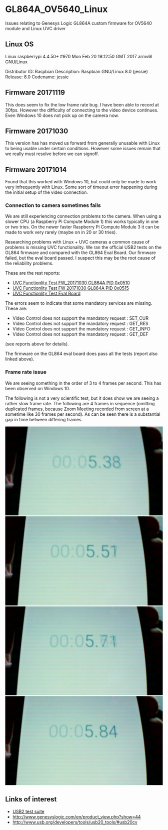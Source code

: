 # GL864A_OV5640_Linux
Issues relating to Genesys Logic GL864A custom firmware for OV5640 module and Linux UVC driver

## Linux OS

Linux raspberrypi 4.4.50+ #970 Mon Feb 20 19:12:50 GMT 2017 armv6l GNU/Linux

Distributor ID:	Raspbian
Description:	Raspbian GNU/Linux 8.0 (jessie)
Release:	8.0
Codename:	jessie

## Firmware 20171119

This does seem to fix the low frame rate bug. I have been able to record at 30fps. 
However the difficulty of connecting to the video device continues. Even Windows 10
does not pick up on the camera now.


## Firmware 20171030

This version has has moved us forward from generally unusable with Linux
to being usable under certain conditions. However some issues remain that
we really must resolve before we can signoff.

## Firmware 20171014

Found that this worked with Windows 10, but could only be made to work
very infrequently with Linux. Some sort of timeout error happening during
the initial setup of the video connection.



### Connection to camera sometimes fails

We are still experiencing connection problems to the camera. When using a slower CPU (a Raspberry Pi Compute Module 1) this works typically in one or two tries. On the newer faster Raspberry Pi Compute Module 3 it can be made to work very rarely (maybe on in 20 or 30 tries).

Researching problems with Linux + UVC cameras a common cause of problems is missing UVC functionality. We ran the official USB2 tests on the GL864 firmware and compared with the GL864 Eval Board. Our firmware failed, but the eval board passed. I suspect this may be the root cause of the reliability problems. 

These are the rest reports:

 * [UVC Functionlity Test FW_20171030 GL864A PID 0x0510](https://jdesbonnet.github.io/projects/GL864/FW_OV5640_B03_ISO_20151030/UVC%20Functionality%20Tests%20-%20Failed%20-%202017-11-12%2012-37-33.html)
 * [UVC Functionlity Test FW 20171030 GL864A PID 0x0515](https://jdesbonnet.github.io/projects/GL864/FW_OV5640_B03_ISO_20151030/UVC%20Functionality%20Tests%20-%20Failed%20-%202017-11-12%2012-41-57.html)
 * [UVC Functionlity Test Eval Board](https://jdesbonnet.github.io/projects/GL864/FW_OV5640_B03_ISO_20151030/UVC%20Functionality%20Tests%20-%20Passed%20-%202017-11-12%2012-44-43.html)

The errors seem to indicate that some mandatory services are missing. These are:

 * Video Control does not support the mandatory request : SET_CUR
 * Video Control does not support the mandatory request : GET_RES
 * Video Control does not support the mandatory request : GET_INFO
 * Video Control does not support the mandatory request : GET_DEF

(see reports above for details).

The firmware on the GL864 eval board does pass all the tests (report also linked above).


### Frame rate issue

We are seeing something in the order of 3 to 4 frames per second. This has been
observed on Windows 10. 

The following is not a very scientific test, but it does show we are seeing
a rather slow frame rate. The following are 4 frames in sequence
(omitting duplicated frames, because Zoom Meeting recorded from screen at
a sometime like 30 frames per second). As can be seen there is a substantial
gap in time between differing frames.

![](./FW_OV5640_B03_ISO_20151030/f010.jpg)
![](./FW_OV5640_B03_ISO_20151030/f011.jpg)
![](./FW_OV5640_B03_ISO_20151030/f012.jpg)
![](./FW_OV5640_B03_ISO_20151030/f013.jpg)

## Links of interest

* [USB2 test suite](http://www.usb.org/developers/tools/usb20_tools/#usb20cv)
* http://www.genesyslogic.com/en/product_view.php?show=44
* http://www.usb.org/developers/tools/usb20_tools/#usb20cv

